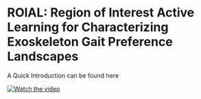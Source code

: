 # ROIAL: Region of Interest Active Learning for Characterizing Exoskeleton Gait Preference Landscapes
A Quick Introduction can be found here

[![Watch the video](https://i.vimeocdn.com/video/989452542_640.webp)](https://vimeo.com/473970586)

